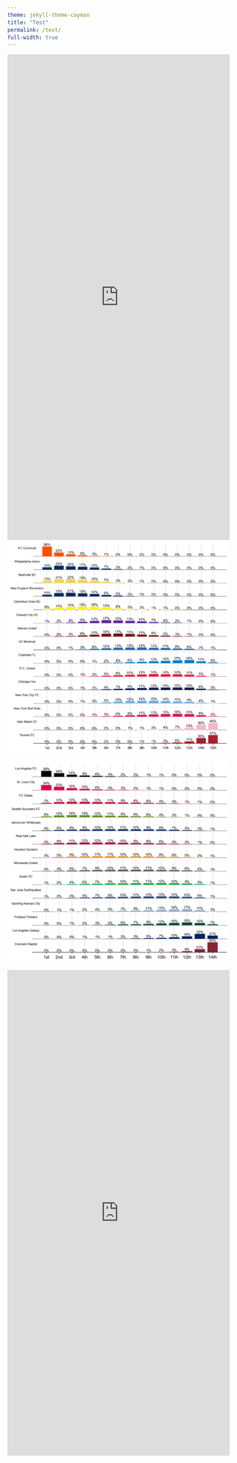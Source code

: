 ```yaml
---
theme: jekyll-theme-cayman
title: "Test"
permalink: /test/
full-width: true
---
```


<iframe id="igraph" align="left" scrolling="yes" style="border:none;" src="https://zecellomaster.github.io/tprdatarepo/2022%20MLS/SeasonTable.html" height="1100" width="100%"></iframe> 


![Test](https://github.com/zecellomaster/tprdatarepo/blob/main/2022%20MLS/East%20Plot.jpg?raw=true)


![Test Again](https://github.com/zecellomaster/tprdatarepo/blob/main/2022%20MLS/West%20Plot.jpg?raw=true)

<iframe id="igraph" align="left" scrolling="yes" style="border:none;" src="https://zecellomaster.github.io/tprdatarepo/2022%20MLS/NextGames.html" height="1100" width="100%"></iframe> 
